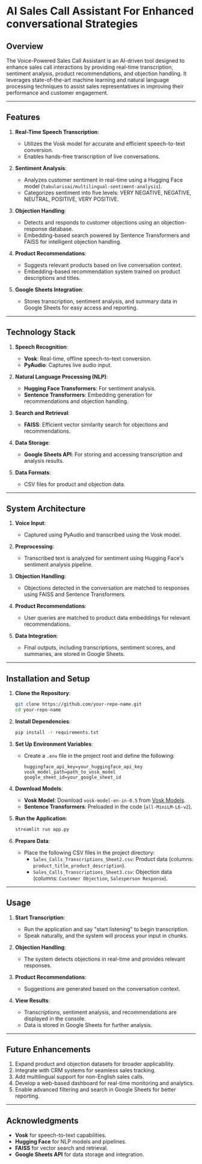 # AI Sales Call Assistant For Enhanced conversational Strategies

## Overview
The Voice-Powered Sales Call Assistant is an AI-driven tool designed to enhance sales call interactions by providing real-time transcription, sentiment analysis, product recommendations, and objection handling. It leverages state-of-the-art machine learning and natural language processing techniques to assist sales representatives in improving their performance and customer engagement.

---

## Features

1. **Real-Time Speech Transcription**:
   - Utilizes the Vosk model for accurate and efficient speech-to-text conversion.
   - Enables hands-free transcription of live conversations.

2. **Sentiment Analysis**:
   - Analyzes customer sentiment in real-time using a Hugging Face model (`tabularisai/multilingual-sentiment-analysis`).
   - Categorizes sentiment into five levels: VERY NEGATIVE, NEGATIVE, NEUTRAL, POSITIVE, VERY POSITIVE.

3. **Objection Handling**:
   - Detects and responds to customer objections using an objection-response database.
   - Embedding-based search powered by Sentence Transformers and FAISS for intelligent objection handling.

4. **Product Recommendations**:
   - Suggests relevant products based on live conversation context.
   - Embedding-based recommendation system trained on product descriptions and titles.

5. **Google Sheets Integration**:
   - Stores transcription, sentiment analysis, and summary data in Google Sheets for easy access and reporting.

---

## Technology Stack

1. **Speech Recognition**:
   - **Vosk**: Real-time, offline speech-to-text conversion.
   - **PyAudio**: Captures live audio input.

2. **Natural Language Processing (NLP)**:
   - **Hugging Face Transformers**: For sentiment analysis.
   - **Sentence Transformers**: Embedding generation for recommendations and objection handling.

3. **Search and Retrieval**:
   - **FAISS**: Efficient vector similarity search for objections and recommendations.

4. **Data Storage**:
   - **Google Sheets API**: For storing and accessing transcription and analysis results.

5. **Data Formats**:
   - CSV files for product and objection data.

---

## System Architecture

1. **Voice Input**:
   - Captured using PyAudio and transcribed using the Vosk model.

2. **Preprocessing**:
   - Transcribed text is analyzed for sentiment using Hugging Face's sentiment analysis pipeline.

3. **Objection Handling**:
   - Objections detected in the conversation are matched to responses using FAISS and Sentence Transformers.

4. **Product Recommendations**:
   - User queries are matched to product data embeddings for relevant recommendations.

5. **Data Integration**:
   - Final outputs, including transcriptions, sentiment scores, and summaries, are stored in Google Sheets.

---

## Installation and Setup

1. **Clone the Repository**:
   ```bash
   git clone https://github.com/your-repo-name.git
   cd your-repo-name
   ```

2. **Install Dependencies**:
   ```bash
   pip install -r requirements.txt
   ```

3. **Set Up Environment Variables**:
   - Create a `.env` file in the project root and define the following:
     ```env
     huggingface_api_key=your_huggingface_api_key
     vosk_model_path=path_to_vosk_model
     google_sheet_id=your_google_sheet_id
     ```

4. **Download Models**:
   - **Vosk Model**: Download `vosk-model-en-in-0.5` from [Vosk Models](https://alphacephei.com/vosk/models).
   - **Sentence Transformers**: Preloaded in the code (`all-MiniLM-L6-v2`).

5. **Run the Application**:
   ```bash
   streamlit run app.py
   ```

6. **Prepare Data**:
   - Place the following CSV files in the project directory:
     - `Sales_Calls_Transcriptions_Sheet2.csv`: Product data (columns: `product_title`, `product_description`).
     - `Sales_Calls_Transcriptions_Sheet3.csv`: Objection data (columns: `Customer Objection`, `Salesperson Response`).

---

## Usage

1. **Start Transcription**:
   - Run the application and say "start listening" to begin transcription.
   - Speak naturally, and the system will process your input in chunks.

2. **Objection Handling**:
   - The system detects objections in real-time and provides relevant responses.

3. **Product Recommendations**:
   - Suggestions are generated based on the conversation context.

4. **View Results**:
   - Transcriptions, sentiment analysis, and recommendations are displayed in the console.
   - Data is stored in Google Sheets for further analysis.

---

## Future Enhancements

1. Expand product and objection datasets for broader applicability.
2. Integrate with CRM systems for seamless sales tracking.
3. Add multilingual support for non-English sales calls.
4. Develop a web-based dashboard for real-time monitoring and analytics.
5. Enable advanced filtering and search in Google Sheets for better reporting.

---


## Acknowledgments
- **Vosk** for speech-to-text capabilities.
- **Hugging Face** for NLP models and pipelines.
- **FAISS** for vector search and retrieval.
- **Google Sheets API** for data storage and integration.

